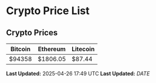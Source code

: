 # Crypto Price List

## Crypto Prices
| Bitcoin | Ethereum | Litecoin |
| ------- | -------- | -------- |
| $94358 | $1806.05 | $87.44 |
**Last Updated:** 2025-04-26 17:49 UTC
**Last Updated:** $DATE$
